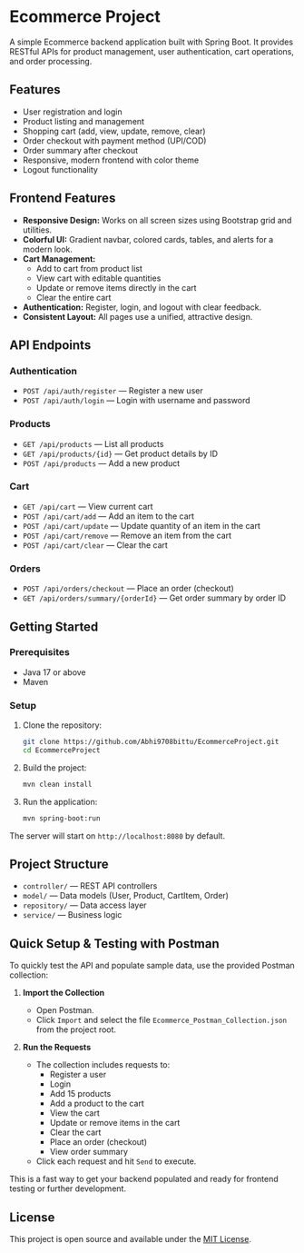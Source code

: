 # Ecommerce Project

A simple Ecommerce backend application built with Spring Boot. It provides RESTful APIs for product management, user authentication, cart operations, and order processing.

## Features
- User registration and login
- Product listing and management
- Shopping cart (add, view, update, remove, clear)
- Order checkout with payment method (UPI/COD)
- Order summary after checkout
- Responsive, modern frontend with color theme
- Logout functionality

## Frontend Features
- **Responsive Design:** Works on all screen sizes using Bootstrap grid and utilities.
- **Colorful UI:** Gradient navbar, colored cards, tables, and alerts for a modern look.
- **Cart Management:**
  - Add to cart from product list
  - View cart with editable quantities
  - Update or remove items directly in the cart
  - Clear the entire cart
- **Authentication:** Register, login, and logout with clear feedback.
- **Consistent Layout:** All pages use a unified, attractive design.

## API Endpoints

### Authentication
- `POST /api/auth/register` — Register a new user
- `POST /api/auth/login` — Login with username and password

### Products
- `GET /api/products` — List all products
- `GET /api/products/{id}` — Get product details by ID
- `POST /api/products` — Add a new product

### Cart
- `GET /api/cart` — View current cart
- `POST /api/cart/add` — Add an item to the cart
- `POST /api/cart/update` — Update quantity of an item in the cart
- `POST /api/cart/remove` — Remove an item from the cart
- `POST /api/cart/clear` — Clear the cart

### Orders
- `POST /api/orders/checkout` — Place an order (checkout)
- `GET /api/orders/summary/{orderId}` — Get order summary by order ID

## Getting Started

### Prerequisites
- Java 17 or above
- Maven

### Setup
1. Clone the repository:
   ```sh
   git clone https://github.com/Abhi9708bittu/EcommerceProject.git
   cd EcommerceProject
   ```
2. Build the project:
   ```sh
   mvn clean install
   ```
3. Run the application:
   ```sh
   mvn spring-boot:run
   ```

The server will start on `http://localhost:8080` by default.

## Project Structure
- `controller/` — REST API controllers
- `model/` — Data models (User, Product, CartItem, Order)
- `repository/` — Data access layer
- `service/` — Business logic

## Quick Setup & Testing with Postman

To quickly test the API and populate sample data, use the provided Postman collection:

1. **Import the Collection**
   - Open Postman.
   - Click `Import` and select the file `Ecommerce_Postman_Collection.json` from the project root.

2. **Run the Requests**
   - The collection includes requests to:
     - Register a user
     - Login
     - Add 15 products
     - Add a product to the cart
     - View the cart
     - Update or remove items in the cart
     - Clear the cart
     - Place an order (checkout)
     - View order summary
   - Click each request and hit `Send` to execute.

This is a fast way to get your backend populated and ready for frontend testing or further development.

## License
This project is open source and available under the [MIT License](LICENSE). 